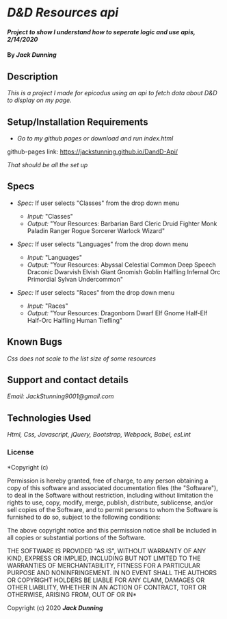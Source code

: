 ﻿# _D&D Resources api_

#### _Project to show I understand how to seperate logic and use apis, 2/14/2020_

#### By _**Jack Dunning**_

## Description

_This is a project I made for epicodus using an api to fetch data about D&D to display on my page._

## Setup/Installation Requirements

* _Go to my github pages or download and run index.html_

github-pages link: https://jackstunning.github.io/DandD-Api/


_That should be all the set up_

## Specs

  * _Spec:_ If user selects "Classes" from the drop down menu
      * _Input:_ "Classes"
      * _Output:_ "Your Resources:
                    Barbarian
                    Bard
                    Cleric
                    Druid
                    Fighter
                    Monk
                    Paladin
                    Ranger
                    Rogue
                    Sorcerer
                    Warlock
                    Wizard"

  * _Spec:_ If user selects "Languages" from the drop down menu
      * _Input:_ "Languages"
      * _Output:_ "Your Resources:
                    Abyssal
                    Celestial
                    Common
                    Deep Speech
                    Draconic
                    Dwarvish
                    Elvish
                    Giant
                    Gnomish
                    Goblin
                    Halfling
                    Infernal
                    Orc
                    Primordial
                    Sylvan
                    Undercommon"

  * _Spec:_ If user selects "Races" from the drop down menu
      * _Input:_ "Races"
      * _Output:_ "Your Resources:
                    Dragonborn
                    Dwarf
                    Elf
                    Gnome
                    Half-Elf
                    Half-Orc
                    Halfling
                    Human
                    Tiefling"
      
## Known Bugs

_Css does not scale to the list size of some resources_

## Support and contact details

_Email: JackStunning9001@gmail.com_

## Technologies Used

_Html, Css, Javascript, jQuery, Bootstrap, Webpack, Babel, esLint_

### License

*Copyright (c)

Permission is hereby granted, free of charge, to any person obtaining a copy of this software and associated documentation files (the "Software"), to deal in the Software without restriction, including without limitation the rights to use, copy, modify, merge, publish, distribute, sublicense, and/or sell copies of the Software, and to permit persons to whom the Software is furnished to do so, subject to the following conditions:

The above copyright notice and this permission notice shall be included in all copies or substantial portions of the Software.

THE SOFTWARE IS PROVIDED "AS IS", WITHOUT WARRANTY OF ANY KIND, EXPRESS OR IMPLIED, INCLUDING BUT NOT LIMITED TO THE WARRANTIES OF MERCHANTABILITY, FITNESS FOR A PARTICULAR PURPOSE AND NONINFRINGEMENT. IN NO EVENT SHALL THE AUTHORS OR COPYRIGHT HOLDERS BE LIABLE FOR ANY CLAIM, DAMAGES OR OTHER LIABILITY, WHETHER IN AN ACTION OF CONTRACT, TORT OR OTHERWISE, ARISING FROM, OUT OF OR IN*

Copyright (c) 2020 **_Jack Dunning_**
